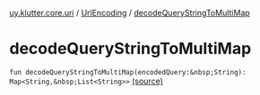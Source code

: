 [uy.klutter.core.uri](../index.md) / [UrlEncoding](index.md) / [decodeQueryStringToMultiMap](.)


# decodeQueryStringToMultiMap
`fun decodeQueryStringToMultiMap(encodedQuery:&nbsp;String): Map<String,&nbsp;List<String>>` [(source)](https://github.com/kohesive/klutter/blob/master/core-jdk6/src/main/kotlin/uy/klutter/core/uri/UrlEncoding.kt#L442)


